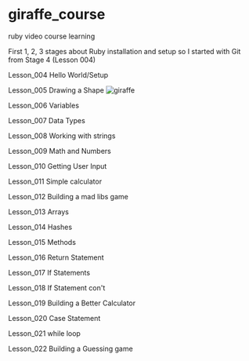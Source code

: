 # giraffe_course
ruby video course learning

First 1, 2, 3 stages about Ruby installation and setup
so I started with Git from Stage 4 (Lesson 004)

Lesson_004 Hello World/Setup

Lesson_005 Drawing a Shape
![giraffe](https://user-images.githubusercontent.com/2319262/188821264-1cc3bb02-7bbe-401b-87d6-25c1b2c14c1d.PNG)

Lesson_006 Variables

Lesson_007 Data Types

Lesson_008 Working with strings

Lesson_009 Math and Numbers

Lesson_010 Getting User Input

Lesson_011 Simple calculator

Lesson_012 Building a mad libs game

Lesson_013 Arrays

Lesson_014 Hashes

Lesson_015 Methods

Lesson_016 Return Statement

Lesson_017 If Statements

Lesson_018 If Statement con't

Lesson_019 Building a Better Calculator

Lesson_020 Case Statement

Lesson_021 while loop

Lesson_022 Building a Guessing game

